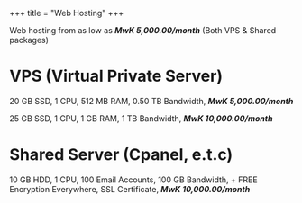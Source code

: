 +++
title = "Web Hosting"
+++

Web hosting from as low as **_MwK 5,000.00/month_** (Both VPS & Shared packages)

<!--more-->

# VPS (Virtual Private Server)

20 GB SSD, 1 CPU, 512 MB RAM, 0.50 TB Bandwidth, **_MwK 5,000.00/month_**

25 GB SSD, 1 CPU, 1 GB RAM, 1 TB Bandwidth, **_MwK 10,000.00/month_**

# Shared Server (Cpanel, e.t.c)

10 GB HDD, 1 CPU, 100 Email Accounts, 100 GB Bandwidth, + FREE Encryption Everywhere, SSL Certificate, **_MwK 10,000.00/month_**